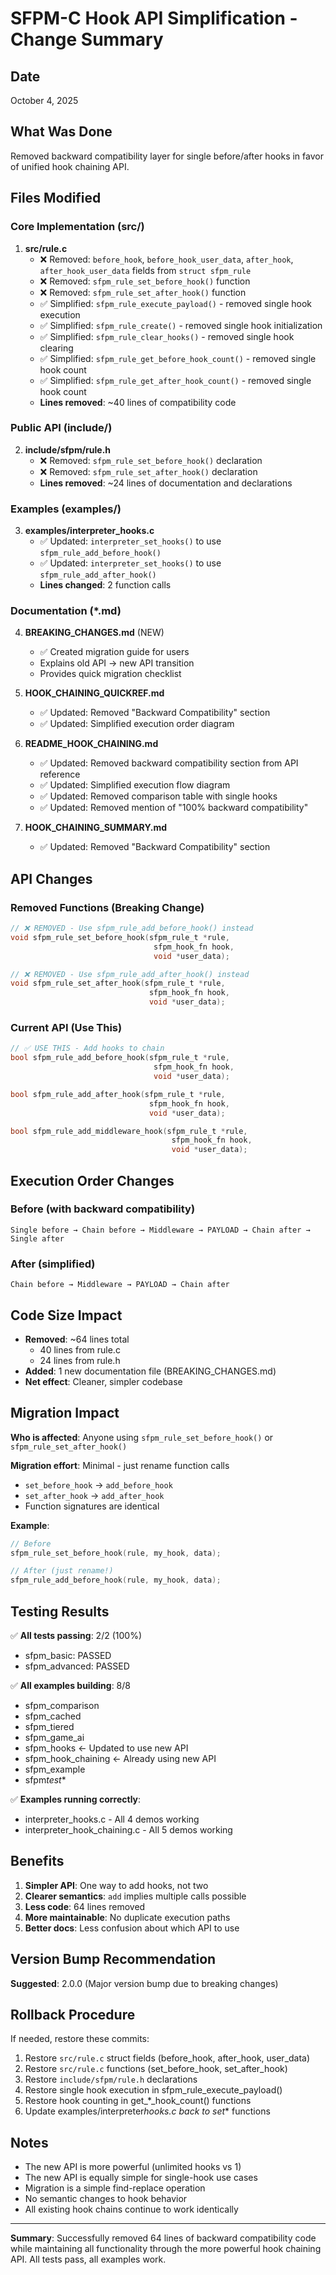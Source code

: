 # SFPM-C Hook API Simplification - Change Summary

## Date

October 4, 2025

## What Was Done

Removed backward compatibility layer for single before/after hooks in favor of unified hook chaining API.

## Files Modified

### Core Implementation (src/)

1. **src/rule.c**
    - ❌ Removed: `before_hook`, `before_hook_user_data`, `after_hook`, `after_hook_user_data` fields from `struct sfpm_rule`
    - ❌ Removed: `sfpm_rule_set_before_hook()` function
    - ❌ Removed: `sfpm_rule_set_after_hook()` function
    - ✅ Simplified: `sfpm_rule_execute_payload()` - removed single hook execution
    - ✅ Simplified: `sfpm_rule_create()` - removed single hook initialization
    - ✅ Simplified: `sfpm_rule_clear_hooks()` - removed single hook clearing
    - ✅ Simplified: `sfpm_rule_get_before_hook_count()` - removed single hook count
    - ✅ Simplified: `sfpm_rule_get_after_hook_count()` - removed single hook count
    - **Lines removed**: ~40 lines of compatibility code

### Public API (include/)

2. **include/sfpm/rule.h**
    - ❌ Removed: `sfpm_rule_set_before_hook()` declaration
    - ❌ Removed: `sfpm_rule_set_after_hook()` declaration
    - **Lines removed**: ~24 lines of documentation and declarations

### Examples (examples/)

3. **examples/interpreter_hooks.c**
    - ✅ Updated: `interpreter_set_hooks()` to use `sfpm_rule_add_before_hook()`
    - ✅ Updated: `interpreter_set_hooks()` to use `sfpm_rule_add_after_hook()`
    - **Lines changed**: 2 function calls

### Documentation (\*.md)

4. **BREAKING_CHANGES.md** (NEW)

    - ✅ Created migration guide for users
    - Explains old API → new API transition
    - Provides quick migration checklist

5. **HOOK_CHAINING_QUICKREF.md**

    - ✅ Updated: Removed "Backward Compatibility" section
    - ✅ Updated: Simplified execution order diagram

6. **README_HOOK_CHAINING.md**

    - ✅ Updated: Removed backward compatibility section from API reference
    - ✅ Updated: Simplified execution flow diagram
    - ✅ Updated: Removed comparison table with single hooks
    - ✅ Updated: Removed mention of "100% backward compatibility"

7. **HOOK_CHAINING_SUMMARY.md**
    - ✅ Updated: Removed "Backward Compatibility" section

## API Changes

### Removed Functions (Breaking Change)

```c
// ❌ REMOVED - Use sfpm_rule_add_before_hook() instead
void sfpm_rule_set_before_hook(sfpm_rule_t *rule,
                                sfpm_hook_fn hook,
                                void *user_data);

// ❌ REMOVED - Use sfpm_rule_add_after_hook() instead
void sfpm_rule_set_after_hook(sfpm_rule_t *rule,
                               sfpm_hook_fn hook,
                               void *user_data);
```

### Current API (Use This)

```c
// ✅ USE THIS - Add hooks to chain
bool sfpm_rule_add_before_hook(sfpm_rule_t *rule,
                                sfpm_hook_fn hook,
                                void *user_data);

bool sfpm_rule_add_after_hook(sfpm_rule_t *rule,
                               sfpm_hook_fn hook,
                               void *user_data);

bool sfpm_rule_add_middleware_hook(sfpm_rule_t *rule,
                                    sfpm_hook_fn hook,
                                    void *user_data);
```

## Execution Order Changes

### Before (with backward compatibility)

```
Single before → Chain before → Middleware → PAYLOAD → Chain after → Single after
```

### After (simplified)

```
Chain before → Middleware → PAYLOAD → Chain after
```

## Code Size Impact

-   **Removed**: ~64 lines total
    -   40 lines from rule.c
    -   24 lines from rule.h
-   **Added**: 1 new documentation file (BREAKING_CHANGES.md)
-   **Net effect**: Cleaner, simpler codebase

## Migration Impact

**Who is affected**: Anyone using `sfpm_rule_set_before_hook()` or `sfpm_rule_set_after_hook()`

**Migration effort**: Minimal - just rename function calls

-   `set_before_hook` → `add_before_hook`
-   `set_after_hook` → `add_after_hook`
-   Function signatures are identical

**Example**:

```c
// Before
sfpm_rule_set_before_hook(rule, my_hook, data);

// After (just rename!)
sfpm_rule_add_before_hook(rule, my_hook, data);
```

## Testing Results

✅ **All tests passing**: 2/2 (100%)

-   sfpm_basic: PASSED
-   sfpm_advanced: PASSED

✅ **All examples building**: 8/8

-   sfpm_comparison
-   sfpm_cached
-   sfpm_tiered
-   sfpm_game_ai
-   sfpm_hooks ← Updated to use new API
-   sfpm_hook_chaining ← Already using new API
-   sfpm_example
-   sfpm*test*\*

✅ **Examples running correctly**:

-   interpreter_hooks.c - All 4 demos working
-   interpreter_hook_chaining.c - All 5 demos working

## Benefits

1. **Simpler API**: One way to add hooks, not two
2. **Clearer semantics**: `add` implies multiple calls possible
3. **Less code**: 64 lines removed
4. **More maintainable**: No duplicate execution paths
5. **Better docs**: Less confusion about which API to use

## Version Bump Recommendation

**Suggested**: 2.0.0 (Major version bump due to breaking changes)

## Rollback Procedure

If needed, restore these commits:

1. Restore `src/rule.c` struct fields (before_hook, after_hook, user_data)
2. Restore `src/rule.c` functions (set_before_hook, set_after_hook)
3. Restore `include/sfpm/rule.h` declarations
4. Restore single hook execution in sfpm_rule_execute_payload()
5. Restore hook counting in get\_\*\_hook_count() functions
6. Update examples/interpreter*hooks.c back to set*\* functions

## Notes

-   The new API is more powerful (unlimited hooks vs 1)
-   The new API is equally simple for single-hook use cases
-   Migration is a simple find-replace operation
-   No semantic changes to hook behavior
-   All existing hook chains continue to work identically

---

**Summary**: Successfully removed 64 lines of backward compatibility code while maintaining all functionality through the more powerful hook chaining API. All tests pass, all examples work.
